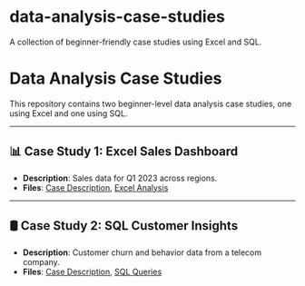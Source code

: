 # data-analysis-case-studies
A collection of beginner-friendly case studies using Excel and SQL.
# Data Analysis Case Studies

This repository contains two beginner-level data analysis case studies, one using Excel and one using SQL.

---

## 📊 Case Study 1: Excel Sales Dashboard

- **Description**: Sales data for Q1 2023 across regions.
- **Files**: [Case Description](./Case-1-Excel/Case-Description.pdf), [Excel Analysis](./Case-1-Excel/Excel-Analysis.xlsx)

---

## 🛢️ Case Study 2: SQL Customer Insights

- **Description**: Customer churn and behavior data from a telecom company.
- **Files**: [Case Description](./Case-2-SQL/Case-Description.pdf), [SQL Queries](./Case-2-SQL/SQL-Analysis.txt)
